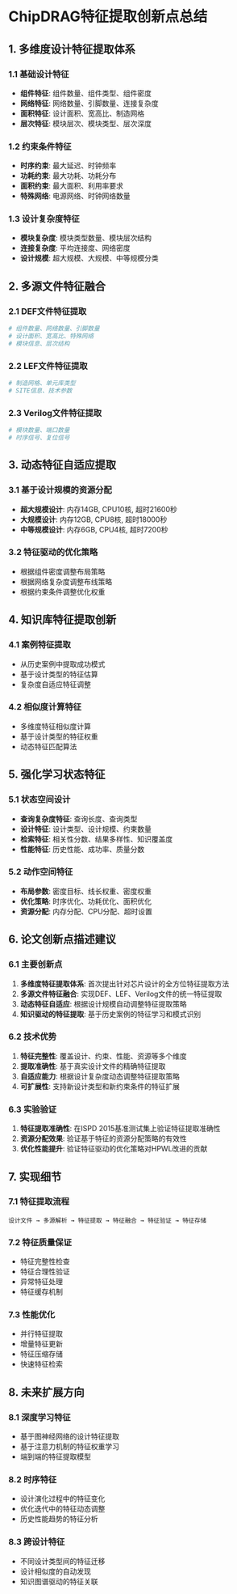 # ChipDRAG特征提取创新点总结

## 1. 多维度设计特征提取体系

### 1.1 基础设计特征
- **组件特征**: 组件数量、组件类型、组件密度
- **网络特征**: 网络数量、引脚数量、连接复杂度
- **面积特征**: 设计面积、宽高比、制造网格
- **层次特征**: 模块层次、模块类型、层次深度

### 1.2 约束条件特征
- **时序约束**: 最大延迟、时钟频率
- **功耗约束**: 最大功耗、功耗分布
- **面积约束**: 最大面积、利用率要求
- **特殊网络**: 电源网络、时钟网络数量

### 1.3 设计复杂度特征
- **模块复杂度**: 模块类型数量、模块层次结构
- **连接复杂度**: 平均连接度、网络密度
- **设计规模**: 超大规模、大规模、中等规模分类

## 2. 多源文件特征融合

### 2.1 DEF文件特征提取
```python
# 组件数量、网络数量、引脚数量
# 设计面积、宽高比、特殊网络
# 模块信息、层次结构
```

### 2.2 LEF文件特征提取
```python
# 制造网格、单元库类型
# SITE信息、技术参数
```

### 2.3 Verilog文件特征提取
```python
# 模块数量、端口数量
# 时序信号、复位信号
```

## 3. 动态特征自适应提取

### 3.1 基于设计规模的资源分配
- **超大规模设计**: 内存14GB, CPU10核, 超时21600秒
- **大规模设计**: 内存12GB, CPU8核, 超时18000秒
- **中等规模设计**: 内存6GB, CPU4核, 超时7200秒

### 3.2 特征驱动的优化策略
- 根据组件密度调整布局策略
- 根据网络复杂度调整布线策略
- 根据约束条件调整优化权重

## 4. 知识库特征提取创新

### 4.1 案例特征提取
- 从历史案例中提取成功模式
- 基于设计类型的特征估算
- 复杂度自适应特征调整

### 4.2 相似度计算特征
- 多维度特征相似度计算
- 基于设计类型的特征权重
- 动态特征匹配算法

## 5. 强化学习状态特征

### 5.1 状态空间设计
- **查询复杂度特征**: 查询长度、查询类型
- **设计特征**: 设计类型、设计规模、约束数量
- **检索特征**: 相关性分数、结果多样性、知识覆盖度
- **性能特征**: 历史性能、成功率、质量分数

### 5.2 动作空间特征
- **布局参数**: 密度目标、线长权重、密度权重
- **优化策略**: 时序优化、功耗优化、面积优化
- **资源分配**: 内存分配、CPU分配、超时设置

## 6. 论文创新点描述建议

### 6.1 主要创新点
1. **多维度特征提取体系**: 首次提出针对芯片设计的全方位特征提取方法
2. **多源文件特征融合**: 实现DEF、LEF、Verilog文件的统一特征提取
3. **动态特征自适应**: 根据设计规模自动调整特征提取策略
4. **知识驱动的特征提取**: 基于历史案例的特征学习和模式识别

### 6.2 技术优势
1. **特征完整性**: 覆盖设计、约束、性能、资源等多个维度
2. **提取准确性**: 基于真实设计文件的精确特征提取
3. **自适应能力**: 根据设计复杂度动态调整特征提取策略
4. **可扩展性**: 支持新设计类型和新约束条件的特征扩展

### 6.3 实验验证
1. **特征提取准确性**: 在ISPD 2015基准测试集上验证特征提取准确性
2. **资源分配效果**: 验证基于特征的资源分配策略的有效性
3. **优化性能提升**: 验证特征驱动的优化策略对HPWL改进的贡献

## 7. 实现细节

### 7.1 特征提取流程
```
设计文件 → 多源解析 → 特征提取 → 特征融合 → 特征验证 → 特征存储
```

### 7.2 特征质量保证
- 特征完整性检查
- 特征合理性验证
- 异常特征处理
- 特征缓存机制

### 7.3 性能优化
- 并行特征提取
- 增量特征更新
- 特征压缩存储
- 快速特征检索

## 8. 未来扩展方向

### 8.1 深度学习特征
- 基于图神经网络的设计特征提取
- 基于注意力机制的特征权重学习
- 端到端的特征提取模型

### 8.2 时序特征
- 设计演化过程中的特征变化
- 优化迭代中的特征动态调整
- 历史性能趋势的特征分析

### 8.3 跨设计特征
- 不同设计类型间的特征迁移
- 设计相似度的自动发现
- 知识图谱驱动的特征关联 